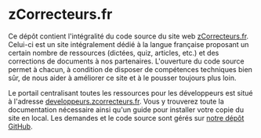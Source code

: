 zCorrecteurs.fr
===============

Ce dépôt contient l'intégralité du code source du site web [zCorrecteurs.fr](https://www.zcorrecteurs.fr). Celui-ci est un site intégralement dédié à la langue française proposant un certain nombre de ressources (dictées, quiz, articles, etc.) et des corrections de documents à nos partenaires. L'ouverture du code source permet à chacun, à condition de disposer de compétences techniques bien sûr, de nous aider à améliorer ce site et à le pousser toujours plus loin.

Le portail centralisant toutes les ressources pour les développeurs est situé à l'adresse [developpeurs.zcorrecteurs.fr](http://developpeurs.zcorrecteurs.fr). Vous y trouverez toute la documentation nécessaire ainsi qu'un guide pour installer votre copie du site en local. Les demandes et le code source sont gérés sur [notre dépôt GitHub](https://github.com/zcorrecteurs/zcorrecteurs.fr).
